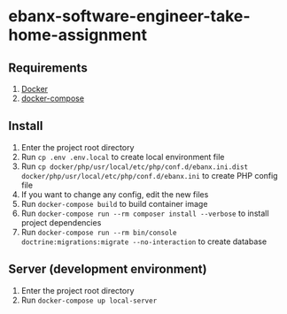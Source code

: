 # ebanx-software-engineer-take-home-assignment


## Requirements


1. [Docker](https://docs.docker.com/engine/install/)
2. [docker-compose](https://docs.docker.com/compose/install/)


## Install


1. Enter the project root directory
1. Run `cp .env .env.local` to create local environment file
1. Run `cp docker/php/usr/local/etc/php/conf.d/ebanx.ini.dist docker/php/usr/local/etc/php/conf.d/ebanx.ini` to create PHP config file
1. If you want to change any config, edit the new files
1. Run `docker-compose build` to build container image
1. Run `docker-compose run --rm composer install --verbose` to install project dependencies
1. Run `docker-compose run --rm bin/console doctrine:migrations:migrate --no-interaction` to create database


## Server (development environment)


1. Enter the project root directory
1. Run `docker-compose up local-server`